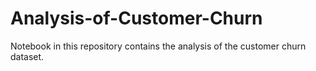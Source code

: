 # Analysis-of-Customer-Churn
Notebook in this repository contains the analysis of the customer churn dataset.
